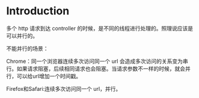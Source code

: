 # Introduction

多个 http 请求到达 controller 的时候，是不同的线程进行处理的。照理说应该是可以并行的。

不能并行的场景：

Chrome：同一个浏览器连续多次访问同一个 url 会造成多次访问的关系变为串行。如果请求阻塞，后续相同请求也会阻塞。当请求参数不一样的时候，就会并行，可以给url增加一个时间戳。

Firefox和Safari:连续多次访问同一个 url，并行。